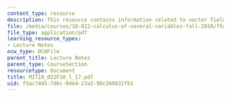 ```yaml
---
content_type: resource
description: This resource contains information related to vector fields.
file: /media/courses/18-022-calculus-of-several-variables-fall-2010/f5ac74457d6c04e423a298c260832fb1_MIT18_022F10_l_17.pdf
file_type: application/pdf
learning_resource_types:
- Lecture Notes
ocw_type: OCWFile
parent_title: Lecture Notes
parent_type: CourseSection
resourcetype: Document
title: MIT18_022F10_l_17.pdf
uid: f5ac7445-7d6c-04e4-23a2-98c260832fb1
---
```

